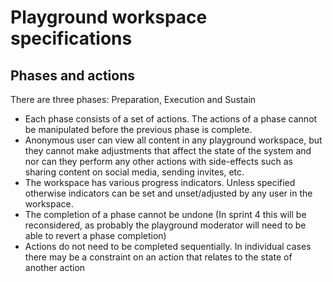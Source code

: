 # Playground workspace specifications

## Phases and actions

There are three phases: Preparation, Execution and Sustain
- Each phase consists of a set of actions. The actions of a phase cannot be manipulated before the previous phase is complete.
- Anonymous user can view all content in any playground workspace, but they cannot make adjustments that affect the state of the system
and nor can they perform any other actions with side-effects such as sharing content on social media, sending invites, etc.
- The workspace has various progress indicators. Unless specified otherwise indicators can be set and unset/adjusted by any user
in the workspace.
- The completion of a phase cannot be undone (In sprint 4 this will be reconsidered, as probably the playground moderator will need
to be able to revert a phase completion)
- Actions do not need to be completed sequentially. In individual cases there may be a constraint on an action that relates to the state of another action
